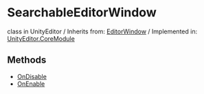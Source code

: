 # SearchableEditorWindow
class in UnityEditor
 / Inherits from: <a href="https://docs.unity3d.com/6000.1/Documentation/ScriptReference/EditorWindow.html">EditorWindow</a> / Implemented in: <a href="https://docs.unity3d.com/6000.1/Documentation/ScriptReference/UnityEditor.CoreModule.html">UnityEditor.CoreModule</a>

## Methods
- <a href="https://docs.unity3d.com/6000.1/Documentation/ScriptReference/SearchableEditorWindow.OnDisable.html">OnDisable</a>
- <a href="https://docs.unity3d.com/6000.1/Documentation/ScriptReference/SearchableEditorWindow.OnEnable.html">OnEnable</a>
